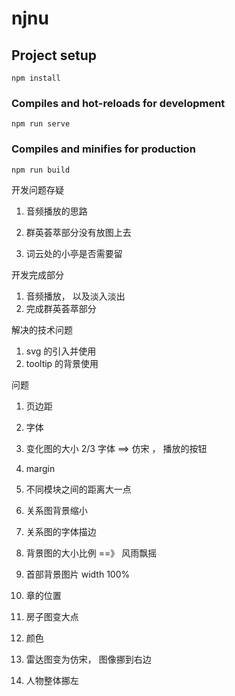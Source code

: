 # njnu

## Project setup

```
npm install
```

### Compiles and hot-reloads for development

```
npm run serve
```

### Compiles and minifies for production

```
npm run build
```

开发问题存疑

1. 音频播放的思路
2. 群英荟萃部分没有放图上去

3. 词云处的小亭是否需要留

开发完成部分

1. 音频播放， 以及淡入淡出
2. 完成群英荟萃部分

解决的技术问题

1. svg 的引入并使用
2. tooltip 的背景使用

问题

1. 页边距
2. 字体
3. 变化图的大小 2/3 字体 ==> 仿宋 ， 播放的按钮
4. margin
5. 不同模块之间的距离大一点
6. 关系图背景缩小
7. 关系图的字体描边
8. 背景图的大小比例 ==》 风雨飘摇

9. 首部背景图片 width 100%
10. 章的位置
11. 房子图变大点
12. 颜色
13. 雷达图变为仿宋， 图像挪到右边
14. 人物整体挪左
